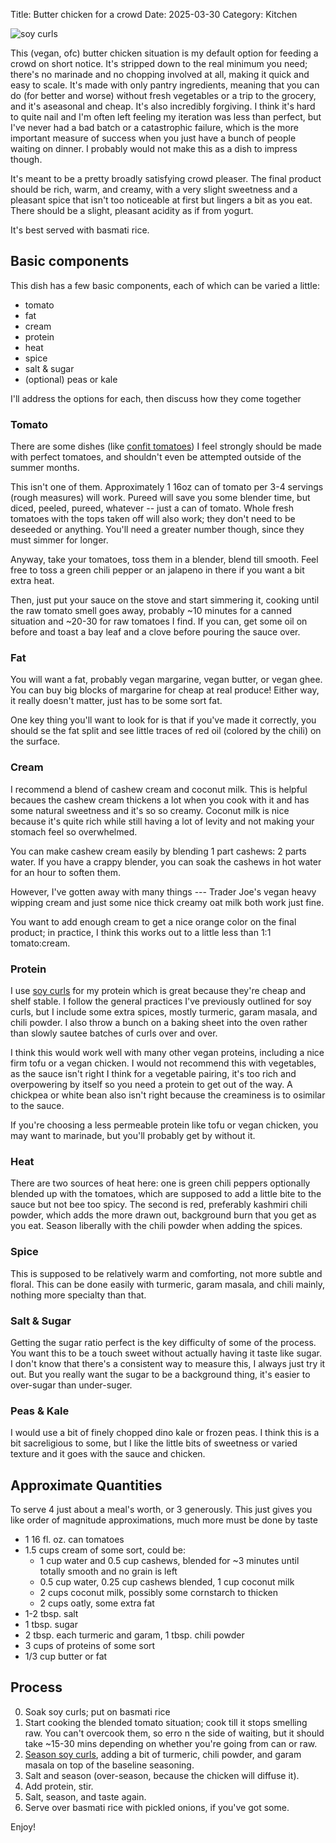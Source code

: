 Title: Butter chicken for a crowd
Date: 2025-03-30
Category: Kitchen

![soy curls]({static}/images/butter-chicken.png)

This (vegan, ofc) butter chicken situation is my default option for feeding a
crowd on short notice. It's stripped down to the real minimum you need; there's
no marinade and no chopping involved at all, making it quick and easy to scale.
It's made with only pantry ingredients, meaning that you can do (for better and
worse) without fresh vegetables or a trip to the grocery, and it's aseasonal
and cheap. It's also incredibly forgiving. I think it's hard to quite nail and
I'm often left feeling my iteration was less than perfect, but I've never had a
bad batch or a catastrophic failure, which is the more important measure of
success when you just have a bunch of people waiting on dinner. I probably
would not make this as a dish to impress though.

It's meant to be a pretty broadly satisfying crowd pleaser. The final
product should be rich, warm, and creamy, with a very slight sweetness and a
pleasant spice that isn't too noticeable at first but lingers a bit as you eat.
There should be a slight, pleasant acidity as if from yogurt.

It's best served with basmati rice.

## Basic components

This dish has a few basic components, each of which can be varied a little:

* tomato
* fat
* cream
* protein
* heat
* spice
* salt & sugar
* (optional) peas or kale

I'll address the options for each, then discuss how they come together

### Tomato
There are some dishes (like [confit tomatoes](focaccia-confit-tomatoes-and-a-summer-salad.html)) I feel strongly should be made with perfect tomatoes, and shouldn't even be attempted outside of the summer months.

This isn't one of them. Approximately 1 16oz can of tomato per 3-4 servings (rough measures) will work. Pureed will save you some blender time, but diced, peeled, pureed, whatever -- just a can of tomato. Whole fresh tomatoes with the tops taken off will also work; they don't need to be deseeded or anything. You'll need a greater number though, since they must simmer for longer.

Anyway, take your tomatoes, toss them in a blender, blend till smooth. Feel free to toss a green chili pepper or an jalapeno in there if you want a bit extra heat.

Then, just put your sauce on the stove and start simmering it, cooking until the raw tomato smell goes away, probably ~10 minutes for a canned situation and ~20-30 for raw tomatoes I find. If you can, get some oil on before and toast a bay leaf and a clove before pouring the sauce over.


### Fat
You will want a fat, probably vegan margarine, vegan butter, or vegan ghee. You can buy big blocks of margarine for cheap at real produce! Either way, it really doesn't matter, just has to be some sort fat.

One key thing you'll want to look for is that if you've made it correctly, you should se the fat split and see little traces of red oil (colored by the chili) on the surface.

### Cream
I recommend a blend of cashew cream and coconut milk. This is helpful becaues the cashew cream thickens a lot when you cook with it and has some natural sweetness and it's so so creamy. Coconut milk is nice because it's quite rich while still having a lot of levity and not making your stomach feel so overwhelmed.

You can make cashew cream easily by blending 1 part cashews: 2 parts water. If you have a crappy blender, you can soak the cashews in hot water for an hour to soften them.

However, I've gotten away with many things --- Trader Joe's vegan heavy wipping cream and just some nice thick creamy oat milk both work just fine.

You want to add enough cream to get a nice orange color on the final product; in practice, I think this works out to a little less than 1:1 tomato:cream.

### Protein
I use [soy curls](a-brief-treatise-on-soy-curls) for my protein which is great because they're cheap and shelf stable. I follow the general practices I've previously outlined for soy curls, but I include some extra spices, mostly turmeric, garam masala, and chili powder. I also throw a bunch on a baking sheet into the oven rather than slowly sautee batches of curls over and over.

I think this would work well with many other vegan proteins, including a nice firm tofu or a vegan chicken. I would not recommend this with vegetables, as the sauce isn't right I think for a vegetable pairing, it's too rich and overpowering by itself so you need a protein to get out of the way. A chickpea or white bean also isn't right because the creaminess is to osimilar to the sauce.

If you're choosing a less permeable protein like tofu or vegan chicken, you may want to marinade, but you'll probably get by without it.

### Heat
There are two sources of heat here: one is green chili peppers optionally blended up with the tomatoes, which are supposed to add a little bite to the sauce but not bee too spicy. The second is red, preferably kashmiri chili powder, which adds the more drawn out, background burn that you get as you eat. Season liberally with the chili powder when adding the spices.

### Spice
This is supposed to be relatively warm and comforting, not more subtle and floral. This can be done easily with turmeric, garam masala, and chili mainly, nothing more specialty than that.

### Salt & Sugar
Getting the sugar ratio perfect is the key difficulty of some of the process. You want this to be a touch sweet without actually having it taste like sugar. I don't know that there's a consistent way to measure this, I always just try it out. But you really want the sugar to be a background thing, it's easier to over-sugar than under-suger.

### Peas & Kale
I would use a bit of finely chopped dino kale or frozen peas. I think this is a bit sacreligious to some, but I like the little bits of sweetness or varied texture and it goes with the sauce and chicken.

## Approximate Quantities

To serve 4 just about a meal's worth, or 3 generously. This just gives you like order of magnitude approximations, much more must be done by taste

* 1 16 fl. oz. can tomatoes
* 1.5 cups cream of some sort, could be:
    - 1 cup water and 0.5 cup cashews, blended for ~3 minutes until totally smooth and no grain is left
    - 0.5 cup water, 0.25 cup cashews blended, 1 cup coconut milk
    - 2 cups coconut milk, possibly some cornstarch to thicken
    - 2 cups oatly, some extra fat
* 1-2 tbsp. salt
* 1 tbsp. sugar
* 2 tbsp. each turmeric and garam, 1 tbsp. chili powder
* 3 cups of proteins of some sort
* 1/3 cup butter or fat


## Process

0. Soak soy curls; put on basmati rice
1. Start cooking the blended tomato situation; cook till it stops smelling raw. You can't overcook them, so erro n the side of waiting, but it should take ~15-30 mins depending on whether you're going from can or raw.
2. [Season soy curls](a-brief-treatise-on-soy-curls), adding a bit of turmeric, chili powder, and garam masala on top of the baseline seasoning.
2. Salt and season (over-season, because the chicken will diffuse it).
3. Add protein, stir.
4. Salt, season, and taste again.
5. Serve over basmati rice with pickled onions, if you've got some.


Enjoy!
